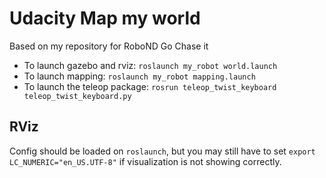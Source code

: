 # Udacity Map my world

Based on my repository for RoboND Go Chase it

* To launch gazebo and rviz: `roslaunch my_robot world.launch`
* To launch mapping: `roslaunch my_robot mapping.launch`
* To launch the teleop package: `rosrun teleop_twist_keyboard teleop_twist_keyboard.py`

## RViz

Config should be loaded on `roslaunch`, but you may still have to set `export LC_NUMERIC="en_US.UTF-8"` if visualization is not showing correctly.
